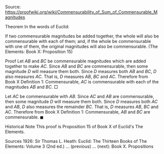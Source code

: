# 

Source: https://proofwiki.org/wiki/Commensurability_of_Sum_of_Commensurable_Magnitudes



Theorem
In the words of Euclid:

If two commensurable magnitudes be added together, the whole will also be commensurable with each of them; and, if the whole be commensurable with one of them, the original magnitudes will also be commensurable.
(The Elements: Book $\text{X}$: Proposition $15$)


Proof
Let $AB$ and $BC$ be commensurable magnitudes which are added together to make $AC$.
Since $AB$ and $BC$ are commensurable, then some magnitude $D$ will measure them both.
Since $D$ measures both $AB$ and $BC$, $D$ also measures $AC$.
That is, $D$ measures $AB$, $BC$ and $AC$.
Therefore from Book $\text{X}$ Definition $1$: Commensurable, $AC$ is commensurable with each of the magnitudes $AB$ and $BC$.
$\Box$

Let $AC$ be commensurable with $AB$.
Since $AC$ and $AB$ are commensurable, then some magnitude $D$ will measure them both.
Since $D$ measures both $AC$ and $AB$, $D$ also measures the remainder $BC$.
That is, $D$ measures $AB$, $BC$ and $AC$.
Therefore from Book $\text{X}$ Definition $1$: Commensurable, $AB$ and $BC$ are commensurable.
$\blacksquare$


Historical Note
This proof is Proposition $15$ of Book $\text{X}$ of Euclid's The Elements.


Sources
1926: Sir Thomas L. Heath: Euclid: The Thirteen Books of The Elements: Volume 3 (2nd ed.) ... (previous) ... (next): Book $\text{X}$. Propositions





